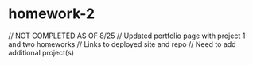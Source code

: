 # homework-2
// NOT COMPLETED AS OF 8/25
// Updated portfolio page with project 1 and two homeworks 
// Links to deployed site and repo
// Need to add additional project(s)
